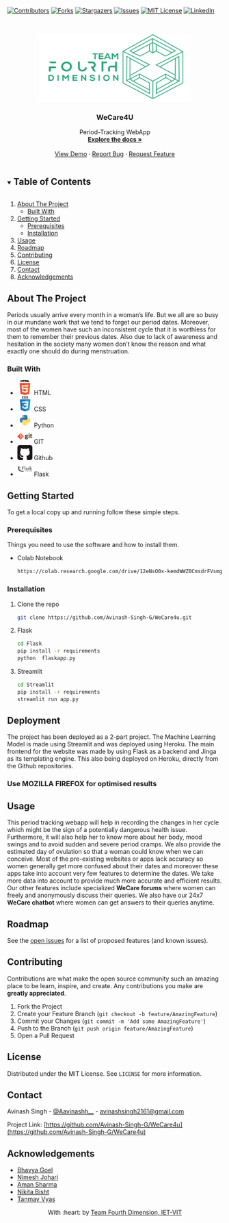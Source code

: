 <!-- PROJECT SHIELDS -->
<!--
*** I'm using markdown "reference style" links for readability.
*** Reference links are enclosed in brackets [ ] instead of parentheses ( ).
*** See the bottom of this document for the declaration of the reference variables
*** for contributors-url, forks-url, etc. This is an optional, concise syntax you may use.
*** https://www.markdownguide.org/basic-syntax/#reference-style-links
-->
[![Contributors][contributors-shield]][contributors-url]
[![Forks][forks-shield]][forks-url]
[![Stargazers][stars-shield]][stars-url]
[![Issues][issues-shield]][issues-url]
[![MIT License][license-shield]][license-url]
[![LinkedIn][linkedin-shield]][linkedin-url]

<!-- PROJECT LOGO -->
<br />
<p align="center">
  <a href="https://github.com/github_username/repo_name">
    <img src="images/logo.png" alt="Logo" width="355.630965006" height="160">
  </a>

  <h3 align="center">WeCare4U</h3>

  <p align="center">
    Period-Tracking WebApp
    <br />
    <a href="https://github.com/Avinash-Singh-G/WeCare4u"><strong>Explore the docs »</strong></a>
    <br />
    <br />
    <a href="https://github.com/Avinash-Singh-G/WeCare4u">View Demo</a>
    ·
    <a href="https://github.com/Avinash-Singh-G/WeCare4u/issues">Report Bug</a>
    ·
    <a href="https://github.com/Avinash-Singh-G/WeCare4u/issues">Request Feature</a>
  </p>
</p>



<!-- TABLE OF CONTENTS -->
<details open="open">
  <summary><h2 style="display: inline-block">Table of Contents</h2></summary>
  <ol>
    <li>
      <a href="#about-the-project">About The Project</a>
      <ul>
        <li><a href="#built-with">Built With</a></li>
      </ul>
    </li>
    <li>
      <a href="#getting-started">Getting Started</a>
      <ul>
        <li><a href="#prerequisites">Prerequisites</a></li>
        <li><a href="#installation">Installation</a></li>
      </ul>
    </li>
    <li><a href="#usage">Usage</a></li>
    <li><a href="#roadmap">Roadmap</a></li>
    <li><a href="#contributing">Contributing</a></li>
    <li><a href="#license">License</a></li>
    <li><a href="#contact">Contact</a></li>
    <li><a href="#acknowledgements">Acknowledgements</a></li>
  </ol>
</details>



<!-- ABOUT THE PROJECT -->
## About The Project

Periods usually arrive every month in a woman’s life. But we all are so busy in our mundane work that we tend to forget our period dates. Moreover, most of the women have such an inconsistent cycle that it is worthless for them to remember their previous dates. Also due to lack of awareness and hesitation in the society many women don’t know the reason and what exactly one should do during menstruation.



### Built With

- <code><img height="35" src="https://raw.githubusercontent.com/github/explore/80688e429a7d4ef2fca1e82350fe8e3517d3494d/topics/html/html.png"></code> HTML
- <code><img height="35" src="https://raw.githubusercontent.com/github/explore/80688e429a7d4ef2fca1e82350fe8e3517d3494d/topics/css/css.png"></code> CSS
- <code><img height="35" src="https://raw.githubusercontent.com/github/explore/80688e429a7d4ef2fca1e82350fe8e3517d3494d/topics/python/python.png"></code> Python
- <code><img height="35" src="https://raw.githubusercontent.com/github/explore/80688e429a7d4ef2fca1e82350fe8e3517d3494d/topics/git/git.png"></code> GIT
- <code><img height="35" src="https://github.com/edent/SuperTinyIcons/blob/master/images/svg/github.svg"></code> Github
- <code><img height="35" src="https://raw.githubusercontent.com/github/explore/80688e429a7d4ef2fca1e82350fe8e3517d3494d/topics/flask/flask.png"></code> Flask


<!-- GETTING STARTED -->
## Getting Started

To get a local copy up and running follow these simple steps.

### Prerequisites

Things you need to use the software and how to install them.
* Colab Notebook
  ```sh
  https://colab.research.google.com/drive/12eNsO0x-kemdWWZ0CmsdrFVsmg4ekxrZ#scrollTo=f23iedCm3bII
  ```

### Installation

1. Clone the repo
   ```sh
   git clone https://github.com/Avinash-Singh-G/WeCare4u.git
   ```
2. Flask
   ```sh
   cd Flask  
   pip install -r requirements  
   python  flaskapp.py
   ```
3. Streamlit
   ```sh
   cd Streamlit 
   pip install -r requirements 
   streamlit run app.py
   ```

## Deployment 

The project has been deployed as a 2-part project.
The Machine Learning Model is made using Streamlit and was deployed using Heroku. The main frontend for the website was made by using Flask as a backend and Jinga as its templating engine.
This also being deployed on Heroku, directly from the Github repositories.


### Use MOZILLA FIREFOX for optimised results


<!-- USAGE EXAMPLES -->
## Usage

This period tracking webapp will help in recording the changes in her cycle which might be the sign of a potentially dangerous health issue. Furthermore, it will also help her to know more about her body, mood swings and to avoid sudden and severe period cramps. We also provide the estimated day of ovulation so that a woman could know when we can conceive. 
Most of the pre-existing websites or apps lack accuracy so women generally get more confused about their dates and moreover these apps take into account very few features to determine the dates. We take more data into account to provide much more accurate and efficient results. Our other features include specialized **WeCare forums** where women can freely and anonymously discuss their queries. We also have our 24x7 **WeCare chatbot** where women can get answers to their queries anytime.



<!-- ROADMAP -->
## Roadmap

See the [open issues](https://github.com/Avinash-Singh-G/WeCare4u/issues) for a list of proposed features (and known issues).



<!-- CONTRIBUTING -->
## Contributing

Contributions are what make the open source community such an amazing place to be learn, inspire, and create. Any contributions you make are **greatly appreciated**.

1. Fork the Project
2. Create your Feature Branch (`git checkout -b feature/AmazingFeature`)
3. Commit your Changes (`git commit -m 'Add some AmazingFeature'`)
4. Push to the Branch (`git push origin feature/AmazingFeature`)
5. Open a Pull Request



<!-- LICENSE -->
## License

Distributed under the MIT License. See `LICENSE` for more information.



<!-- CONTACT -->
## Contact

Avinash Singh - [@Aavinashh__](https://twitter.com/Aavinashh__) - avinashsingh2161@gmail.com

Project Link: [https://github.com/Avinash-Singh-G/WeCare4u](https://github.com/Avinash-Singh-G/WeCare4u)



<!-- ACKNOWLEDGEMENTS -->
## Acknowledgements

* [Bhavya Goel](https://github.com/bhavyagoel)
* [Nimesh Johari](https://github.com/NimeshJohari02)
* [Aman Sharma](https://github.com/arcAman07)
* [Nikita Bisht](https://github.com/NikitaBisht2605)
* [Tanmay Vyas](https://github.com/Tanmay000009)

<p align="center">
	With :heart: by <a href="https://ietvit.tech/" target="_blank">Team Fourth Dimension, IET-VIT</a>
</p>


<!-- MARKDOWN LINKS & IMAGES -->
<!-- https://www.markdownguide.org/basic-syntax/#reference-style-links -->
[contributors-shield]: https://img.shields.io/github/contributors/Avinash-Singh-G/WeCare4u.svg?style=for-the-badge
[contributors-url]: https://github.com/Avinash-Singh-G/WeCare4u/graphs/contributors
[forks-shield]: https://img.shields.io/github/forks/Avinash-Singh-G/WeCare4u.svg?style=for-the-badge
[forks-url]: https://github.com/Avinash-Singh-G/WeCare4u/network/members
[stars-shield]: https://img.shields.io/github/stars/Avinash-Singh-G/WeCare4u.svg?style=for-the-badge
[stars-url]: https://github.com/Avinash-Singh-G/WeCare4ustargazers
[issues-shield]: https://img.shields.io/github/issues/Avinash-Singh-G/WeCare4u.svg?style=for-the-badge
[issues-url]: https://github.com/Avinash-Singh-G/WeCare4u/issues
[license-shield]: https://img.shields.io/github/license/Avinash-Singh-G/WeCare4u.svg?style=for-the-badge
[license-url]: https://github.com/Avinash-Singh-G/WeCare4u/blob/master/readme/LICENSE.txt
[linkedin-shield]: https://img.shields.io/badge/-LinkedIn-black.svg?style=for-the-badge&logo=linkedin&colorB=555
[linkedin-url]: https://linkedin.com/in/avinash-singh-b992ba1ba
